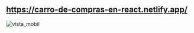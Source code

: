 ## https://carro-de-compras-en-react.netlify.app/

![vista_mobil](https://user-images.githubusercontent.com/68760595/150696561-55e4296d-80a1-4183-927c-4bb4151eba0b.png)
